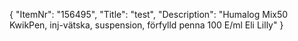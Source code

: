 {
  "ItemNr": "156495",
  "Title": "test",
  "Description": "Humalog Mix50 KwikPen, inj-vätska, suspension, förfylld penna 100 E/ml Eli Lilly"
}